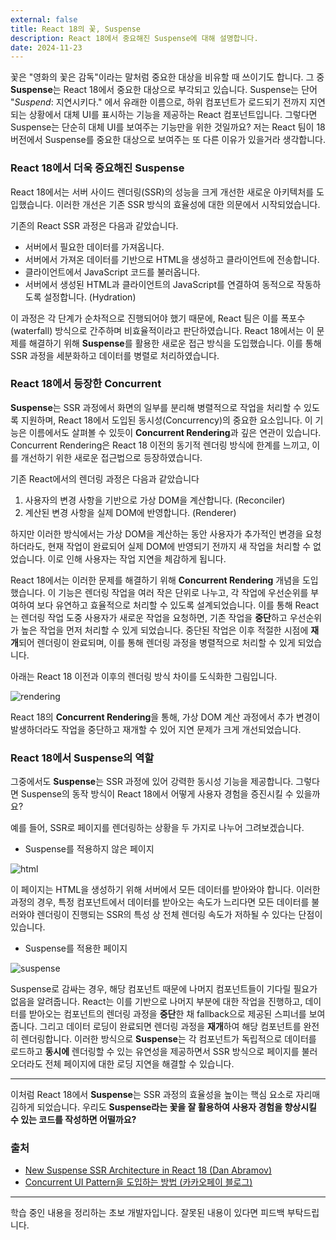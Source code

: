 ```yaml
---
external: false
title: React 18의 꽃, Suspense
description: React 18에서 중요해진 Suspense에 대해 설명합니다.
date: 2024-11-23
---
```


꽃은 "영화의 꽃은 감독"이라는 말처럼 중요한 대상을 비유할 때 쓰이기도 합니다. 그 중 **Suspense**는 React 18에서 중요한 대상으로 부각되고 있습니다. Suspense는 단어 "_Suspend_: 지연시키다." 에서 유래한 이름으로, 하위 컴포넌트가 로드되기 전까지 지연되는 상황에서 대체 UI를 표시하는 기능을 제공하는 React 컴포넌트입니다. 그렇다면 Suspense는 단순히 대체 UI를 보여주는 기능만을 위한 것일까요? 저는 React 팀이 18 버전에서 Suspense를 중요한 대상으로 보여주는 또 다른 이유가 있을거라 생각합니다.

### React 18에서 더욱 중요해진 Suspense

React 18에서는 서버 사이드 렌더링(SSR)의 성능을 크게 개선한 새로운 아키텍처를 도입했습니다. 이러한 개선은 기존 SSR 방식의 효율성에 대한 의문에서 시작되었습니다.

기존의 React SSR 과정은 다음과 같았습니다.

- 서버에서 필요한 데이터를 가져옵니다.
- 서버에서 가져온 데이터를 기반으로 HTML을 생성하고 클라이언트에 전송합니다.
- 클라이언트에서 JavaScript 코드를 불러옵니다.
- 서버에서 생성된 HTML과 클라이언트의 JavaScript를 연결하여 동적으로 작동하도록 설정합니다. (Hydration)

이 과정은 각 단계가 순차적으로 진행되어야 했기 때문에, React 팀은 이를 폭포수(waterfall) 방식으로 간주하며 비효율적이라고 판단하였습니다. React 18에서는 이 문제를 해결하기 위해 **Suspense**를 활용한 새로운 접근 방식을 도입했습니다. 이를 통해 SSR 과정을 세분화하고 데이터를 병렬로 처리하였습니다.

### React 18에서 등장한 Concurrent

**Suspense**는 SSR 과정에서 화면의 일부를 분리해 병렬적으로 작업을 처리할 수 있도록 지원하며, React 18에서 도입된 동시성(Concurrency)의 중요한 요소입니다. 이 기능은 이름에서도 살펴볼 수 있듯이 **Concurrent Rendering**과 깊은 연관이 있습니다. Concurrent Rendering은 React 18 이전의 동기적 렌더링 방식에 한계를 느끼고, 이를 개선하기 위한 새로운 접근법으로 등장하였습니다.

기존 React에서의 렌더링 과정은 다음과 같았습니다

1. 사용자의 변경 사항을 기반으로 가상 DOM을 계산합니다. (Reconciler)
2. 계산된 변경 사항을 실제 DOM에 반영합니다. (Renderer)

하지만 이러한 방식에서는 가상 DOM을 계산하는 동안 사용자가 추가적인 변경을 요청하더라도, 현재 작업이 완료되어 실제 DOM에 반영되기 전까지 새 작업을 처리할 수 없었습니다. 이로 인해 사용자는 작업 지연을 체감하게 됩니다.

React 18에서는 이러한 문제를 해결하기 위해 **Concurrent Rendering** 개념을 도입했습니다. 이 기능은 렌더링 작업을 여러 작은 단위로 나누고, 각 작업에 우선순위를 부여하여 보다 유연하고 효율적으로 처리할 수 있도록 설계되었습니다. 이를 통해 React는 렌더링 작업 도중 사용자가 새로운 작업을 요청하면, 기존 작업을 **중단**하고 우선순위가 높은 작업을 먼저 처리할 수 있게 되었습니다. 중단된 작업은 이후 적절한 시점에 **재개**되어 렌더링이 완료되며, 이를 통해 렌더링 과정을 병렬적으로 처리할 수 있게 되었습니다.

아래는 React 18 이전과 이후의 렌더링 방식 차이를 도식화한 그림입니다.

![rendering](/images/suspense/rendering.png)

React 18의 **Concurrent Rendering**을 통해, 가상 DOM 계산 과정에서 추가 변경이 발생하더라도 작업을 중단하고 재개할 수 있어 지연 문제가 크게 개선되었습니다.

### React 18에서 Suspense의 역할

그중에서도 **Suspense**는 SSR 과정에 있어 강력한 동시성 기능을 제공합니다. 그렇다면 Suspense의 동작 방식이 React 18에서 어떻게 사용자 경험을 증진시킬 수 있을까요?

예를 들어, SSR로 페이지를 렌더링하는 상황을 두 가지로 나누어 그려보겠습니다.

- Suspense를 적용하지 않은 페이지

![html](/images/suspense/html.png)

이 페이지는 HTML을 생성하기 위해 서버에서 모든 데이터를 받아와야 합니다. 이러한 과정의 경우, 특정 컴포넌트에서 데이터를 받아오는 속도가 느리다면 모든 데이터를 불러와야 렌더링이 진행되는 SSR의 특성 상 전체 렌더링 속도가 저하될 수 있다는 단점이 있습니다.

- Suspense를 적용한 페이지

![suspense](/images/suspense/suspense.png)

Suspense로 감싸는 경우, 해당 컴포넌트 때문에 나머지 컴포넌트들이 기다릴 필요가 없음을 알려줍니다. React는 이를 기반으로 나머지 부분에 대한 작업을 진행하고, 데이터를 받아오는 컴포넌트의 렌더링 과정을 **중단**한 채 fallback으로 제공된 스피너를 보여줍니다. 그리고 데이터 로딩이 완료되면 렌더링 과정을 **재개**하여 해당 컴포넌트를 완전히 렌더링합니다. 이러한 방식으로 **Suspense**는 각 컴포넌트가 독립적으로 데이터를 로드하고 **동시에** 렌더링할 수 있는 유연성을 제공하면서 SSR 방식으로 페이지를 불러오더라도 전체 페이지에 대한 로딩 지연을 해결할 수 있습니다.

---

이처럼 React 18에서 **Suspense**는 SSR 과정의 효율성을 높이는 핵심 요소로 자리매김하게 되었습니다. 우리도 **Suspense라는 꽃을 잘 활용하여 사용자 경험을 향상시킬 수 있는 코드를 작성하면 어떨까요?**

### 출처

- [New Suspense SSR Architecture in React 18 (Dan Abramov)](https://github.com/reactwg/react-18/discussions/37)
- [Concurrent UI Pattern을 도입하는 방법 (카카오페이 블로그)](https://tech.kakaopay.com/post/react-query-2/)

---

학습 중인 내용을 정리하는 초보 개발자입니다. 잘못된 내용이 있다면 피드백 부탁드립니다.
